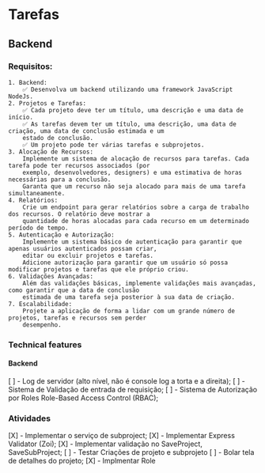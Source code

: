 # Tarefas

## Backend

### Requisitos:
    1. Backend:
        ✅ Desenvolva um backend utilizando uma framework JavaScript NodeJs.
    2. Projetos e Tarefas:
        ✅ Cada projeto deve ter um título, uma descrição e uma data de início.
        ✅ As tarefas devem ter um título, uma descrição, uma data de criação, uma data de conclusão estimada e um
        estado de conclusão.
        ✅ Um projeto pode ter várias tarefas e subprojetos.
    3. Alocação de Recursos:
        Implemente um sistema de alocação de recursos para tarefas. Cada tarefa pode ter recursos associados (por
        exemplo, desenvolvedores, designers) e uma estimativa de horas necessárias para a conclusão.
        Garanta que um recurso não seja alocado para mais de uma tarefa simultaneamente.
    4. Relatórios:
        Crie um endpoint para gerar relatórios sobre a carga de trabalho dos recursos. O relatório deve mostrar a
        quantidade de horas alocadas para cada recurso em um determinado período de tempo.
    5. Autenticação e Autorização:
        Implemente um sistema básico de autenticação para garantir que apenas usuários autenticados possam criar,
        editar ou excluir projetos e tarefas.
        Adicione autorização para garantir que um usuário só possa modificar projetos e tarefas que ele próprio criou.
    6. Validações Avançadas:
        Além das validações básicas, implemente validações mais avançadas, como garantir que a data de conclusão
        estimada de uma tarefa seja posterior à sua data de criação.
    7. Escalabilidade:
        Projete a aplicação de forma a lidar com um grande número de projetos, tarefas e recursos sem perder
        desempenho.

### Technical features
#### Backend
[ ] - Log de servidor (alto nível, não é console log a torta e a direita);
[ ] - Sistema de Validação de entrada de requisição;
[ ] - Sistema de Autorização por Roles Role-Based Access Control (RBAC);


### Atividades
[X] - Implementar o serviço de subproject;
[X] - Implementar Express Validator (Zoi);
[X] - Implementar validação no SaveProject, SaveSubProject;
[ ] - Testar Criações de projeto e subprojeto
[ ] - Bolar tela de detalhes do projeto;
[X] - Implmentar Role
